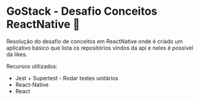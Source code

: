 # GoStack - Desafio Conceitos ReactNative 🚀

Resolução do desafio de conceitos em ReactNative onde é criado um aplicativo básico que lista os repositórios vindos da api e neles é possível da likes.

Recursos utilizados:
- Jest + Supertest - Rodar testes unitários
- React-Native
- React
